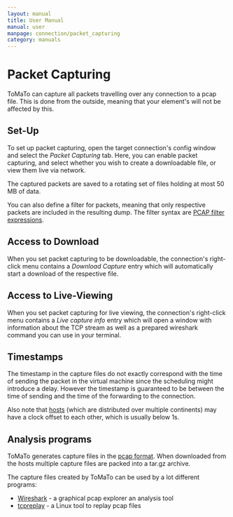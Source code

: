 ```yaml
---
layout: manual
title: User Manual
manual: user
manpage: connection/packet_capturing
category: manuals
---
```


# Packet Capturing

ToMaTo can capture all packets travelling over any connection to a pcap file. This is done from the outside, meaning that your element's will not be affected by this.


## Set-Up

To set up packet capturing, open the target connection's config window and select the _Packet Capturing_ tab. Here, you can enable packet capturing, and select whether you wish to create a downloadable file, or view them live via network.

The captured packets are saved to a rotating set of files holding at most 50 MB of data.

You can also define a filter for packets, meaning that only respective packets are included in the resulting dump. The filter syntax are [PCAP filter expressions](http://www.tcpdump.org/manpages/pcap-filter.7.html).

## Access to Download

When you set packet capturing to be downloadable, the connection's right-click menu contains a _Download Capture_ entry which will automatically start a download of the respective file.


## Access to Live-Viewing

When you set packet capturing for live viewing, the connection's right-click menu contains a _Live capture info_ entry which will open a window with information about the TCP stream as well as a prepared wireshark command you can use in your terminal.


## Timestamps

The timestamp in the capture files do not exactly correspond with the time of sending the packet in the virtual machine since the scheduling might introduce a delay. However the timestamp is guaranteed to be between the time of sending and the time of the forwarding to the connection.

Also note that [hosts](../../site_host) (which are distributed over multiple continents) may have a clock offset to each other, which is usually below 1s.


## Analysis programs

ToMaTo generates capture files in the [pcap format](http://en.wikipedia.org/wiki/Pcap). When downloaded from the hosts multiple capture files are packed into a tar.gz archive.

The capture files created by ToMaTo can be used by a lot different programs:

* [Wireshark](http://www.wireshark.org) - a graphical pcap explorer an analysis tool
* [tcpreplay](http://tcpreplay.synfin.net/) - a Linux tool to replay pcap files

